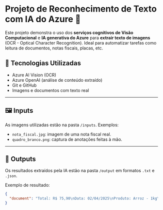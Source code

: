 # Projeto de Reconhecimento de Texto com IA do Azure 🚀

Este projeto demonstra o uso dos **serviços cognitivos de Visão Computacional** e **IA generativa do Azure** para **extrair texto de imagens** (OCR - Optical Character Recognition). Ideal para automatizar tarefas como leitura de documentos, notas fiscais, placas, etc.

## 🧠 Tecnologias Utilizadas

- Azure AI Vision (OCR)
- Azure OpenAI (análise de conteúdo extraído)
- Git e GitHub
- Imagens e documentos com texto real

---

## 🖼 Inputs

As imagens utilizadas estão na pasta `/inputs`. Exemplos:

- `nota_fiscal.jpg`: imagem de uma nota fiscal real.
- `quadro_branco.png`: captura de anotações feitas à mão.

---

## 📄 Outputs

Os resultados extraídos pela IA estão na pasta `/output` em formatos `.txt` e `.json`.

Exemplo de resultado:
```json
{
  "document": "Total: R$ 75,90\nData: 02/04/2025\nProduto: Arroz - 1kg\n..."
}
